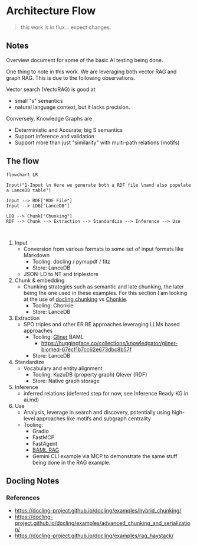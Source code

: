 # Architecture Flow

> this work is in flux... expect changes.

## Notes

Overview document for some of the basic AI testing being done.

One thing to note in this work.   We are leveraging both vector RAG and graph RAG.
This is due to the following observations.

Vector search (VectoRAG) is good at
   * small "s" semantics
   * natural language context, but it lacks precision.

Conversely, Knowledge Graphs are

   * Deterministic and Accurate; big S semantics
   * Support inference and validation
   * Support more than just "similarity" with multi-path relations (motifs)


## The flow

```mermaid
flowchart LR

Input("1-Input \n Here we generate both a RDF file \nand also populate a LanceDB table")

Input --> RDF["RDF File"]
Input --> LDB["LanceDB"]

LDB --> Chunk["Chunking"]
RDF --> Chunk --> Extraction --> Standardize --> Inference --> Use



```

1) Input
    * Conversion from various formats to some set of input formats like Markdown
       * Tooling: docling / pymupdf / fitz
       * Store: LanceDB
    * JSON-LD to NT and triplestore
2) Chunk & embedding
   * Chunking strategies such as semantic and late chunking, the later being the one used in these examples.  For this section I am looking at the use of [docling chunking](https://docling-project.github.io/docling/examples/advanced_chunking_and_serialization/) vs [Chonkie](https://docs.chonkie.ai/python-sdk/chunkers/overview).
       * Tooling: Chonkie
       * Store: LanceDB
3) Extraction
    * SPO triples and other ER RE approaches leveraging LLMs based approaches
      * Tooling: [Gliner](https://github.com/urchade/GLiNER) BAML
        * https://huggingface.co/collections/knowledgator/gliner-biomed-67ecf1b7cc62e673dbc8b57f
      * Store: LanceDB
4) Standardize
    * Vocabulary and entity alignment
      * Tooling: KuzuDB (property graph) Qlever (RDF)
      * Store: Native graph storage
5) Inference
    * inferred relations (deferred step for now, see Inference Ready KG in ai.md)
6) Use
    *  Analysis, leverage in search and discovery, potentially using high-level approaches like motifs and subgraph centrality
    * Tooling:
      * Gradio
      * FastMCP
      * FastAgent
      * [BAML RAG](https://docs.boundaryml.com/examples/prompt-engineering/retrieval-augmented-generation)
      * Gemini CLI example via MCP to demonstrate the same stuff being done in the RAG example.

## Docling Notes

### References
  * https://docling-project.github.io/docling/examples/hybrid_chunking/
  * https://docling-project.github.io/docling/examples/advanced_chunking_and_serialization/
  * https://docling-project.github.io/docling/examples/rag_haystack/
